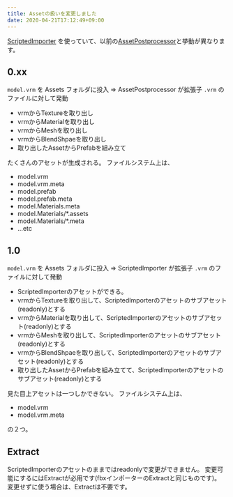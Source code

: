 ```yaml
---
title: Assetの扱いを変更しました
date: 2020-04-21T17:12:49+09:00
---
```


[ScriptedImporter](https://docs.unity3d.com/ScriptReference/Experimental.AssetImporters.ScriptedImporter.html) を使っていて、以前の[AssetPostprocessor](https://docs.unity3d.com/ScriptReference/AssetPostprocessor.html)と挙動が異なります。

## 0.xx

`model.vrm` を Assets フォルダに投入 => AssetPostprocessor が拡張子 `.vrm` のファイルに対して発動

* vrmからTextureを取り出し
* vrmからMaterialを取り出し
* vrmからMeshを取り出し
* vrmからBlendShpaeを取り出し
* 取り出したAssetからPrefabを組み立て

たくさんのアセットが生成される。
ファイルシステム上は、

* model.vrm
* model.vrm.meta
* model.prefab
* model.prefab.meta
* model.Materials.meta
* model.Materials/*.assets
* model.Materials/*.meta
* ...etc

## 1.0

`model.vrm` を Assets フォルダに投入 =>  ScriptedImporter が拡張子 `.vrm` のファイルに対して発動

* ScriptedImporterのアセットができる。
* vrmからTextureを取り出して、ScriptedImporterのアセットのサブアセット(readonly)とする
* vrmからMaterialを取り出して、ScriptedImporterのアセットのサブアセット(readonly)とする
* vrmからMeshを取り出して、ScriptedImporterのアセットのサブアセット(readonly)とする
* vrmからBlendShpaeを取り出して、ScriptedImporterのアセットのサブアセット(readonly)とする
* 取り出したAssetからPrefabを組み立てて、ScriptedImporterのアセットのサブアセット(readonly)とする

見た目上アセットは一つしかできない。
ファイルシステム上は、

* model.vrm
* model.vrm.meta

の２つ。

## Extract
ScriptedImporterのアセットのままではreadonlyで変更ができません。
変更可能にするにはExtractが必用です(fbxインポーターのExtractと同じものです)。
変更せずに使う場合は、Extractは不要です。

